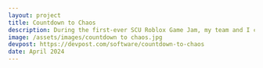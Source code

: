 ```yaml
---
layout: project
title: Countdown to Chaos
description: During the first-ever SCU Roblox Game Jam, my team and I created an escape room video game called Countdown to Chaos. Using Lua and Roblox Studio, our game features multiple rooms with various tasks, and the player must complete each room before a timer runs out. As time progresses, the player's vision becomes increasingly impaired, adding to the challenge. Despite having no prior experience in game development, we successfully built functional rooms with interactive puzzles and working portals.
image: /assets/images/countdown to chaos.jpg
devpost: https://devpost.com/software/countdown-to-chaos
date: April 2024
---
```


